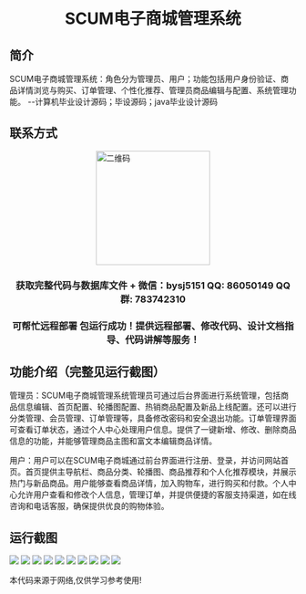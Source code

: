 <p><h1 align="center">SCUM电子商城管理系统</h1></p>

## 简介
SCUM电子商城管理系统：角色分为管理员、用户；功能包括用户身份验证、商品详情浏览与购买、订单管理、个性化推荐、管理员商品编辑与配置、系统管理功能。    --计算机毕业设计源码；毕设源码；java毕业设计源码


## 联系方式
<img src="https://bs-1329754181.cos.ap-shanghai.myqcloud.com/wx.jpg" alt="二维码" style="display: block; margin: 0 auto;" width="200px">
<p><h3 align="center">获取完整代码与数据库文件 + 微信：bysj5151 QQ: 86050149 QQ群: 783742310</h3></p>
<p><h3 align="center">可帮忙远程部署 包运行成功！提供远程部署、修改代码、设计文档指导、代码讲解等服务！</h3></p>

## 功能介绍（完整见运行截图）
管理员：SCUM电子商城管理系统管理员可通过后台界面进行系统管理，包括商品信息编辑、首页配置、轮播图配置、热销商品配置及新品上线配置。还可以进行分类管理、会员管理、订单管理等，具备修改密码和安全退出功能。订单管理界面可查看订单状态，通过个人中心处理用户信息。提供了一键新增、修改、删除商品信息的功能，并能够管理商品主图和富文本编辑商品详情。

用户：用户可以在SCUM电子商城通过前台界面进行注册、登录，并访问网站首页。首页提供主导航栏、商品分类、轮播图、商品推荐和个人化推荐模块，并展示热门与新品商品。用户能够查看商品详情，加入购物车，进行购买和付款。个人中心允许用户查看和修改个人信息，管理订单，并提供便捷的客服支持渠道，如在线咨询和电话客服，确保提供优良的购物体验。


## 运行截图
![](imgs/588112-20220110210014461-1642594888.png)
![](imgs/588112-20220110210019962-1622409050.png)
![](imgs/588112-20220110210025613-458693106.png)
![](imgs/588112-20220110210030763-1470202597.png)
![](imgs/588112-20220110210036060-405460069.png)
![](imgs/588112-20220110210042215-1341984663.png)
![](imgs/588112-20220110210048139-1308770240.png)
![](imgs/588112-20220110210059837-623136389.png)
![](imgs/588112-20220110210105541-274713820.png)
![](imgs/588112-20220110210112720-1444043817.png)

<p>本代码来源于网络,仅供学习参考使用!</p>

